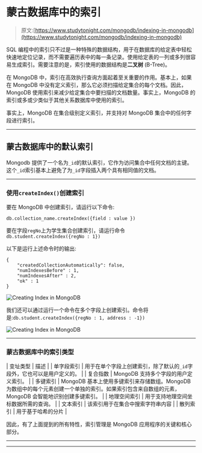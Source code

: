 # 蒙古数据库中的索引

> 原文:[https://www.studytonight.com/mongodb/indexing-in-mongodb](https://www.studytonight.com/mongodb/indexing-in-mongodb)

SQL 编程中的索引只不过是一种特殊的数据结构，用于在数据库的给定表中轻松快速地定位记录，而不需要遍历表中的每一条记录。使用给定表的一列或多列很容易生成索引。需要注意的是，索引使用的数据结构是**二叉树** (B-Tree)。

在 MongoDB 中，索引在高效执行查询方面起着至关重要的作用。基本上，如果在 MongoDB 中没有定义索引，那么它必须扫描给定集合的每个文档。因此，MongoDB 使用索引来减少给定集合中要扫描的文档数量。事实上，MongoDB 的索引或多或少类似于其他关系数据库中使用的索引。

事实上，MongoDB 在集合级别定义索引，并支持对 MongoDB 集合中的任何字段进行索引。

* * *

## 蒙古数据库中的默认索引

Mongodb 提供了一个名为`_id`的默认索引，它作为访问集合中任何文档的主键。这个`_id`索引基本上避免了为`_id`字段插入两个具有相同值的文档。

* * *

### 使用`createIndex()`创建索引

要在 MongoDB 中创建索引，请运行以下命令:

```
db.collection_name.createIndex({field : value })
```

要在字段`regNo`上为学生集合创建索引，请运行命令`db.student.createIndex({regNo : 1})`

以下是运行上述命令时的输出:

```
{
	"createdCollectionAutomatically": false,
	"numIndexesBefore" : 1,
	"numIndexesAfter" : 2,
	"ok" : 1
}
```

![Creating Index in MongoDB](../Images/fb35376ea0c8c7bb1c1bd2ab447fa552.png)

我们还可以通过运行一个命令在多个字段上创建索引。命令将是:`db.student.createIndex({regNo : 1, address : -1})`

![Creating Index in MongoDB](../Images/43a9ff95605fb24fa6051d8e54924f45.png)

* * *

### 蒙古数据库中的索引类型

| 变址类型 | 描述 |
| 单字段索引 | 用于在单个字段上创建索引，除了默认的`_id`字段外，它也可以是用户定义的。 |
| 复合指数 | MongoDB 支持多个字段的用户定义索引。 |
| 多键索引 | MongoDB 基本上使用多键索引来存储数组。MongoDB 为数组中的每个元素创建一个单独的索引。如果索引包含来自数组的元素，MongoDB 会智能地识别创建多键索引。 |
| 地理空间索引 | 用于支持地理空间坐标数据所需的查询。 |
| 文本索引 | 该索引用于在集合中搜索字符串内容 |
| 散列索引 | 用于基于哈希的分片 |

因此，有了上面提到的所有特性，索引管理是 MongoDB 应用程序的关键和核心部分。

* * *

* * *